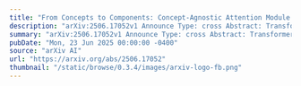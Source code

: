 ```yaml
---
title: "From Concepts to Components: Concept-Agnostic Attention Module Discovery in Transformers"
description: "arXiv:2506.17052v1 Announce Type: cross Abstract: Transformers have achieved state-of-the-art performance across language and vision tasks. This success drives the imperative to interpret their internal mechanisms with the dual goals of enhancing performance and improving behavioral control. Attribution methods help advance interpretability by assigning model outputs associated with a target concept to specific model components. Current attribution research primarily studies multi-layer perceptron neurons and addresses relatively simple concepts such as factual associations (e.g., Paris is located in France). This focus tends to overlook the impact of the attention mechanism and lacks a unified approach for analyzing more complex concepts. To fill these gaps, we introduce Scalable Attention Module Discovery (SAMD), a concept-agnostic method for mapping arbitrary, complex concepts to specific attention heads of general transformer models. We accomplish this by representing each concept as a vector, calculating its cosine similarity with each attention head, and selecting the TopK-scoring heads to construct the concept-associated attention module. We then propose Scalar Attention Module Intervention (SAMI), a simple strategy to diminish or amplify the effects of a concept by adjusting the attention module using only a single scalar parameter. Empirically, we demonstrate SAMD on concepts of varying complexity, and visualize the locations of their corresponding modules. Our results demonstrate that module locations remain stable before and after LLM post-training, and confirm prior work on the mechanics of LLM multilingualism. Through SAMI, we facilitate jailbreaking on HarmBench (+72.7%) by diminishing 'safety' and improve performance on the GSM8K benchmark (+1.6%) by amplifying 'reasoning'. Lastly, we highlight the domain-agnostic nature of our approach by suppressing the image classification accuracy of vision transformers on ImageNet."
summary: "arXiv:2506.17052v1 Announce Type: cross Abstract: Transformers have achieved state-of-the-art performance across language and vision tasks. This success drives the imperative to interpret their internal mechanisms with the dual goals of enhancing performance and improving behavioral control. Attribution methods help advance interpretability by assigning model outputs associated with a target concept to specific model components. Current attribution research primarily studies multi-layer perceptron neurons and addresses relatively simple concepts such as factual associations (e.g., Paris is located in France). This focus tends to overlook the impact of the attention mechanism and lacks a unified approach for analyzing more complex concepts. To fill these gaps, we introduce Scalable Attention Module Discovery (SAMD), a concept-agnostic method for mapping arbitrary, complex concepts to specific attention heads of general transformer models. We accomplish this by representing each concept as a vector, calculating its cosine similarity with each attention head, and selecting the TopK-scoring heads to construct the concept-associated attention module. We then propose Scalar Attention Module Intervention (SAMI), a simple strategy to diminish or amplify the effects of a concept by adjusting the attention module using only a single scalar parameter. Empirically, we demonstrate SAMD on concepts of varying complexity, and visualize the locations of their corresponding modules. Our results demonstrate that module locations remain stable before and after LLM post-training, and confirm prior work on the mechanics of LLM multilingualism. Through SAMI, we facilitate jailbreaking on HarmBench (+72.7%) by diminishing 'safety' and improve performance on the GSM8K benchmark (+1.6%) by amplifying 'reasoning'. Lastly, we highlight the domain-agnostic nature of our approach by suppressing the image classification accuracy of vision transformers on ImageNet."
pubDate: "Mon, 23 Jun 2025 00:00:00 -0400"
source: "arXiv AI"
url: "https://arxiv.org/abs/2506.17052"
thumbnail: "/static/browse/0.3.4/images/arxiv-logo-fb.png"
---
```


